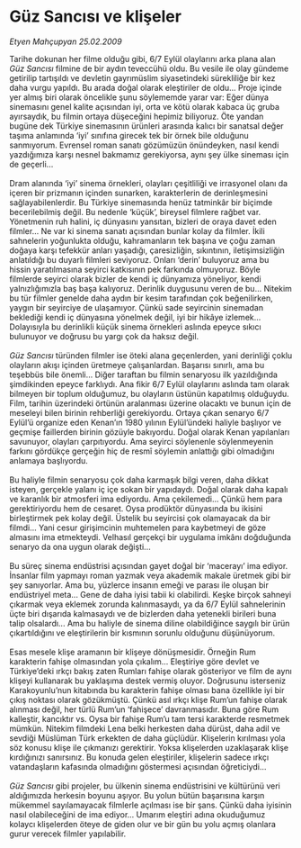 # Güz Sancısı ve klişeler

*Etyen Mahçupyan 25.02.2009*

<div class="taraf_structure_2col_1zq">
<div class="margen_n">



 <p>Tarihe dokunan her filme olduğu gibi, 6/7 Eylül olaylarını arka plana alan <i>Güz Sancısı</i> filmine de bir aydın teveccühü oldu. Bu vesile ile olay gündeme getirilip tartışıldı ve devletin gayrımüslim siyasetindeki sürekliliğe bir kez daha vurgu yapıldı. Bu arada doğal olarak eleştiriler de oldu... Proje içinde yer almış biri olarak öncelikle şunu söylememde yarar var: Eğer dünya sinemasını genel kalite açısından iyi, orta ve kötü olarak kabaca üç gruba ayırsaydık, bu filmin ortaya düşeceğini hepimiz biliyoruz. Öte yandan bugüne dek Türkiye sinemasının ürünleri arasında kalıcı bir sanatsal değer taşıma anlamında ‘iyi’ sınıfına girecek tek bir örnek bile olduğunu sanmıyorum. Evrensel roman sanatı gözümüzün önündeyken, nasıl kendi yazdığımıza karşı nesnel bakmamız gerekiyorsa, aynı şey ülke sineması için de geçerli... <br/><br/>Dram alanında ‘iyi’ sinema örnekleri, olayları çeşitliliği ve irrasyonel olanı da içeren bir prizmanın içinden sunarken, karakterlerin de derinleşmesini sağlayabilenlerdir. Bu Türkiye sinemasında henüz tatminkâr bir biçimde becerilebilmiş değil. Bu nedenle ‘küçük’, bireysel filmlere rağbet var. Yönetmenin ruh halini, iç dünyasını yansıtan, bizleri de oraya davet eden filmler... Ne var ki sinema sanatı açısından bunlar kolay da filmler. İkili sahnelerin yoğunlukta olduğu, kahramanların tek başına ve çoğu zaman doğaya karşı tefekkür anları yaşadığı, çaresizliğin, sıkıntının, iletişimsizliğin anlatıldığı bu duyarlı filmleri seviyoruz. Onları ‘derin’ buluyoruz ama bu hissin yaratılmasına seyirci katkısının pek farkında olmuyoruz. Böyle filmlerde seyirci olarak bizler de kendi iç dünyamıza yöneliyor, kendi yalnızlığımızla baş başa kalıyoruz. Derinlik duygusunu veren de bu... Nitekim bu tür filmler genelde daha aydın bir kesim tarafından çok beğenilirken, yaygın bir seyirciye de ulaşamıyor. Çünkü sade seyircinin sinemadan beklediği kendi iç dünyasına yönelmek değil, iyi bir hikâye izlemek... Dolayısıyla bu derinlikli küçük sinema örnekleri aslında epeyce sıkıcı bulunuyor ve doğrusu bu yargı çok da haksız değil.<i> <br/><br/>Güz Sancısı</i> türünden filmler ise öteki alana geçenlerden, yani derinliği çoklu olayların akışı içinden üretmeye çalışanlardan. Başarısı sınırlı, ama bu teşebbüs bile önemli... Diğer taraftan bu filmin senaryosu ilk yazıldığında şimdikinden epeyce farklıydı. Ana fikir 6/7 Eylül olaylarını aslında tam olarak bilmeyen bir toplum olduğumuz, bu olayların üstünün kapatılmış olduğuydu. Film, tarihin üzerindeki örtünün aralanması üzerine olacaktı ve bunun için de meseleyi bilen birinin rehberliği gerekiyordu. Ortaya çıkan senaryo 6/7 Eylül’ü organize eden Kenan’ın 1980 yılının Eylül’ündeki haliyle başlıyor ve geçmişe faillerden birinin gözüyle bakıyordu. Doğal olarak Kenan yapılanları savunuyor, olayları çarpıtıyordu. Ama seyirci söylenenle söylenmeyenin farkını gördükçe gerçeğin hiç de resmî söylemin anlattığı gibi olmadığını anlamaya başlıyordu. <br/><br/>Bu haliyle filmin senaryosu çok daha karmaşık bilgi veren, daha dikkat isteyen, gerçekle yalanı iç içe sokan bir yapıdaydı. Doğal olarak daha kapalı ve karanlık bir atmosferi ima ediyordu. Ama çekilemedi... Çünkü hem para gerektiriyordu hem de cesaret. Oysa prodüktör dünyasında bu ikisini birleştirmek pek kolay değil. Üstelik bu seyircisi çok olamayacak da bir filmdi... Yani cesur girişimcinin muhtemelen para kaybetmeyi de göze almasını ima etmekteydi. Velhasıl gerçekçi bir uygulama imkânı doğduğunda senaryo da ona uygun olarak değişti... <br/><br/>Bu süreç sinema endüstrisi açısından gayet doğal bir ‘macerayı’ ima ediyor. İnsanlar film yapmayı roman yazmak veya akademik makale üretmek gibi bir şey sanıyorlar. Ama bu, yüzlerce insanın emeği ve parası ile oluşan bir endüstriyel meta... Gene de daha iyisi tabii ki olabilirdi. Keşke birçok sahneyi çıkarmak veya eklemek zorunda kalınmasaydı, ya da 6/7 Eylül sahnelerinin üçte biri dışarıda kalmasaydı ve de bizlerden daha yetenekli birileri buna talip olsalardı... Ama bu haliyle de sinema diline olabildiğince saygılı bir ürün çıkartıldığını ve eleştirilerin bir kısmının sorunlu olduğunu düşünüyorum. <br/><br/>Esas mesele klişe aramanın bir klişeye dönüşmesidir. Örneğin Rum karakterin fahişe olmasından yola çıkalım... Eleştiriye göre devlet ve Türkiye’deki ırkçı bakış zaten Rumları fahişe olarak gösteriyor ve film de aynı klişeyi kullanarak bu yaklaşıma destek vermiş oluyor. Doğrusunu isterseniz Karakoyunlu’nun kitabında bu karakterin fahişe olması bana özellikle iyi bir çıkış noktası olarak gözükmüştü. Çünkü asıl ırkçı klişe Rum’un fahişe olarak alınması değil, her türlü Rum’un ‘fahişece’ davranmasıdır. Buna göre Rum kalleştir, kancıktır vs. Oysa bir fahişe Rum’u tam tersi karakterde resmetmek mümkün. Nitekim filmdeki Lena belki herkesten daha dürüst, daha adil ve sevdiği Müslüman Türk erkekten de daha güçlüdür. Klişelerin kırılması yola söz konusu klişe ile çıkmanızı gerektirir. Yoksa klişelerden uzaklaşarak klişe kırdığınızı sanırsınız. Bu konuda gelen eleştiriler, klişelerin sadece ırkçı vatandaşların kafasında olmadığını göstermesi açısından öğreticiydi... <i><br/><br/>Güz Sancısı</i> gibi projeler, bu ülkenin sinema endüstrisini ve kültürünü veri aldığımızda herkesin boyunu aşıyor. Bu yolun bütün başarısına karşın mükemmel sayılamayacak filmlerle açılması ise bir şans. Çünkü daha iyisinin nasıl olabileceğini de ima ediyor... Umarım eleştiri adına okuduğumuz kolaycı klişelerden öteye de giden olur ve bir gün bu yolu açmış olanlara gurur verecek filmler yapılabilir.</p>

<br/>


<div id="taraf_not">
</div>

</div>


</div>
